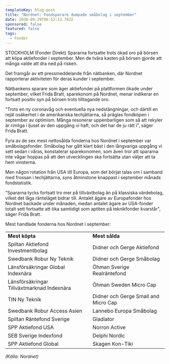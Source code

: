 ```yaml
---
templateKey: blog-post
title: "Nordnet: Fondsparare dumpade småbolag i september"
date: 2020-09-29T06:52:13.782Z
sponsored: false
featured: false
tags:
  - Fonder
---
```

STOCKHOLM (Fonder Direkt) Spararna fortsatte trots ökad oro på börsen att köpa aktiefonder i september. Men de tvära kasten på börsen gjorde att många valde att dra ned på risken.

Det framgår av ett pressmeddelande från nätbanken, där Nordnet rapporterar aktiviteten för deras kunder i september.

Nätbankens sparare som äger aktiefonder på plattformen ökade under september, vilket Frida Bratt, sparekonom på Nordnet, menar indikerar en fortsatt positiv syn på börsen trots tilltagande oro.

"Trots en ny coronavåg och eventuella nya nedstängningar, och därtill en rejäl osäkerhet i de amerikanska techjättarna, så präglas fondköpen i september av optimism. Många resonerar uppenbarligen som så att rekyler är rimliga i ljuset av den uppgång vi haft, och det har de ju rätt i", säger Frida Bratt.

Fyra av de sex mest nettosålda fonderna hos Nordnet i september var småbolagsfonder. Småbolag har gått klart bäst i den långvariga uppgång vi sett sedan i våras, konstaterar sparekonomen, som även tror att spararna inte vågar hoppas på att den utvecklingen ska fortsätta utan väljer att ta hem vinsterna.

Men någon rotation från USA till Europa, som det börjat talas om i samband med frossan i techjättarna, syns åtminstone knappast i september månads fondstatistik.

"Spararna tycks fortsatt tro mer på tillväxtbolag än på klassiska värdebolag, vilket det låga ränteläget bidrar till. Antalet ägare av Europafonder hos Nordnet backade under månaden, medan antalet ägare av USA-fonder totalt sett fortsatte att öka samtidigt som aptiten på teknikfonder kvarstår", säger Frida Bratt.

Mest handlade fonderna hos Nordnet i september:

<!--StartFragment-->

|                                            |                                      |
| ------------------------------------------ | ------------------------------------ |
| **Mest köpta**                             | **Mest sålda**                       |
| Spiltan Aktiefond Investmentbolag          | Didner och Gerge Aktiefond           |
| Swedbank Robur Ny Teknik                   | Didner och Gerge Småbolag            |
| Länsförsäkringar Global Indexnära          | Öhman Sverige Realräntefond          |
| Länsförsäkringar Tillväxtmarknad Indexnära | Öhman Sweden Micro Cap               |
| TIN Ny Teknik                              | Didner och Gerge Small and Micro Cap |
| Swedbank Robur Access Asien                | Lannebo Europa Småbolag              |
| Spiltan Räntefond Sverige                  | Gladiator                            |
| SPP Aktiefond USA                          | Norron Active                        |
| SEB Sverige Indexfond                      | Delphi Nordic                        |
| SPP Aktiefond Global                       | Skagen Kon-Tiki                      |

*(Källa: Nordnet)*

<!--EndFragment-->